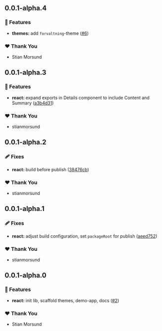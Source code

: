 ## 0.0.1-alpha.4

### 🚀 Features

- **themes:** add `forvaltning`-theme ([#6](https://github.com/ks-no/designsystem/pull/6))

### ❤️ Thank You

- Stian Morsund

## 0.0.1-alpha.3

### 🚀 Features

- **react:** expand exports in Details component to include Content and Summary ([a3b4d31](https://github.com/ks-no/designsystem/commit/a3b4d31))

### ❤️ Thank You

- stianmorsund

## 0.0.1-alpha.2

### 🩹 Fixes

- **react:** build before publish ([38476cb](https://github.com/ks-no/designsystem/commit/38476cb))

### ❤️ Thank You

- stianmorsund

## 0.0.1-alpha.1

### 🩹 Fixes

- **react:** adjust build configuration, set `packageRoot` for publish ([aeed752](https://github.com/ks-no/designsystem/commit/aeed752))

### ❤️ Thank You

- stianmorsund

## 0.0.1-alpha.0

### 🚀 Features

- **react:** init lib, scaffold themes, demo-app, docs ([#2](https://github.com/ks-no/designsystem/pull/2))

### ❤️ Thank You

- Stian Morsund
